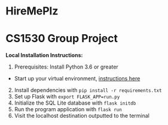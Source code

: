 # HireMePlz
# CS1530 Group Project

**Local Installation Instructions:**
1. Prerequisites: Install Python 3.6 or greater
* Start up your virtual environment, [instructions here](http://flask.pocoo.org/docs/0.12/installation/)
2. Install dependencies with ` pip install -r requirements.txt `
3. Set up Flask with ` export FLASK_APP=run.py `
4. Initialize the SQL Lite database with ` flask initdb `
5. Run the program application with ` flask run `
6. Visit the localhost destination outputted to the terminal
